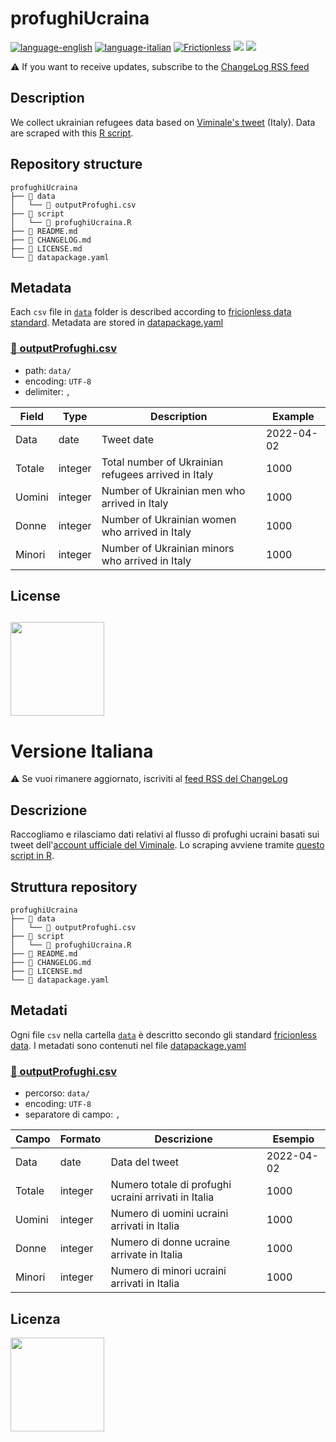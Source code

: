 # profughiUcraina
[![language-english](https://img.shields.io/badge/Language-english-red.svg)](#description) [![language-italian](https://img.shields.io/badge/Language-italian-blue.svg)](#versione-italiana) [![Frictionless](https://github.com/vi-enne/profughiUcraina/actions/workflows/action.yml/badge.svg)](https://repository.frictionlessdata.io/report?user=vi-enne&repo=profughiUcraina&flow=frictionless) [![](https://img.shields.io/badge/frictionless-ready-%23EA6D4C)](https://frictionlessdata.io/) <a href="https://www.datibenecomune.it/"><img src="https://img.shields.io/badge/%F0%9F%99%8F-%23datiBeneComune-%23cc3232"/></a>

⚠️ If you want to receive updates, subscribe to the [ChangeLog RSS feed](https://github.com/vi-enne/profughiUcraina/commits/main/CHANGELOG.md.atom)

## Description
We collect ukrainian refugees data based on [Viminale's tweet](https://twitter.com/viminale) (Italy). Data are scraped with this [R script](https://github.com/vi-enne/profughiUcraina/blob/main/script/profughiUcraina.R). 

## Repository structure
```
profughiUcraina
├── 📂 data
│   └── 📄 outputProfughi.csv
├── 📂 script
│   └── 📄 profughiUcraina.R
├── 📄 README.md
├── 📄 CHANGELOG.md
├── 📄 LICENSE.md
└── 📄 datapackage.yaml
```

## Metadata
Each `csv` file in [`data`](https://github.com/vi-enne/profughiUcraina/tree/main/data) folder is described according to [fricionless data standard](https://frictionlessdata.io/standards/#standards-toolkit). Metadata are stored in [datapackage.yaml](https://github.com/vi-enne/profughiUcraina/blob/main/datapackage.yaml)

### [📄 outputProfughi.csv](https://raw.githubusercontent.com/vi-enne/profughiUcraina/main/data/outputProfughi.csv)
- path: `data/`
- encoding: `UTF-8`
- delimiter: `,`

Field | Type | Description | Example
-- | -- | -- | --
Data | date | Tweet date | 2022-04-02
Totale | integer | Total number of Ukrainian refugees arrived in Italy | 1000
Uomini | integer | Number of Ukrainian men who arrived in Italy | 1000
Donne | integer | Number of Ukrainian women who arrived in Italy | 1000
Minori | integer | Number of Ukrainian minors who arrived in Italy | 1000

## License
<a href="https://creativecommons.org/licenses/by/4.0/"><img src="https://upload.wikimedia.org/wikipedia/commons/thumb/1/16/CC-BY_icon.svg/640px-CC-BY_icon.svg.png" width="150"/></a>
---
# Versione Italiana

⚠️ Se vuoi rimanere aggiornato, iscriviti al [feed RSS del ChangeLog](https://github.com/vi-enne/profughiUcraina/commits/main/CHANGELOG.md.atom)

## Descrizione
Raccogliamo e rilasciamo dati relativi al flusso di profughi ucraini basati sui tweet dell'[account ufficiale del Viminale](https://twitter.com/viminale). Lo scraping avviene tramite [questo script in R](https://github.com/vi-enne/profughiUcraina/blob/main/script/profughiUcraina.R).

## Struttura repository
```
profughiUcraina
├── 📂 data
│   └── 📄 outputProfughi.csv
├── 📂 script
│   └── 📄 profughiUcraina.R
├── 📄 README.md
├── 📄 CHANGELOG.md
├── 📄 LICENSE.md
└── 📄 datapackage.yaml
```
## Metadati
Ogni file `csv` nella cartella [`data`](https://github.com/vi-enne/profughiUcraina/tree/main/data) è descritto secondo gli standard [fricionless data](https://frictionlessdata.io/standards/#standards-toolkit). I metadati sono contenuti nel file [datapackage.yaml](https://github.com/vi-enne/profughiUcraina/blob/main/datapackage.yaml)

### [📄 outputProfughi.csv](https://raw.githubusercontent.com/vi-enne/profughiUcraina/main/data/outputProfughi.csv)
- percorso: `data/`
- encoding: `UTF-8`
- separatore di campo: `,`

Campo | Formato | Descrizione | Esempio
-- | -- | -- | --
Data | date | Data del tweet | 2022-04-02
Totale | integer | Numero totale di profughi ucraini arrivati in Italia | 1000
Uomini | integer | Numero di uomini ucraini arrivati in Italia | 1000
Donne | integer | Numero di donne ucraine arrivate in Italia | 1000
Minori | integer | Numero di minori ucraini arrivati in Italia | 1000

## Licenza
<a href="https://creativecommons.org/licenses/by/4.0/"><img src="https://upload.wikimedia.org/wikipedia/commons/thumb/1/16/CC-BY_icon.svg/640px-CC-BY_icon.svg.png" width="150"/></a>
